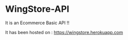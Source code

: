 # WingStore-API
It is an Ecommerce Basic API !!  

It has been hosted on :  https://wingstore.herokuapp.com
